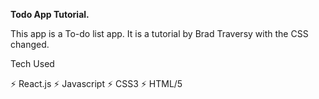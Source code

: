 **Todo App Tutorial.**

This app is a To-do list app. It is a tutorial by Brad Traversy with the CSS changed.

Tech Used

⚡️ React.js
⚡️ Javascript
⚡️ CSS3
⚡️ HTML/5

